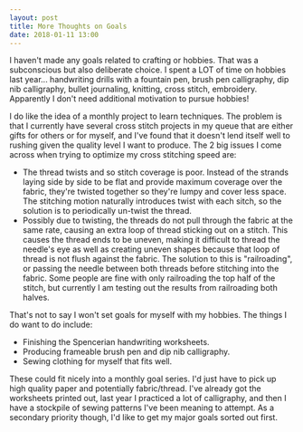 ```yaml
---
layout: post
title: More Thoughts on Goals
date: 2018-01-11 13:00
---
```


I haven't made any goals related to crafting or hobbies.  That was a subconscious but also deliberate choice.  I spent a LOT of time on hobbies last year... handwriting drills with a fountain pen, brush pen calligraphy, dip nib calligraphy, bullet journaling, knitting, cross stitch, embroidery.  Apparently I don't need additional motivation to pursue hobbies!

I do like the idea of a monthly project to learn techniques.  The problem is that I currently have several cross stitch projects in my queue that are either gifts for others or for myself, and I've found that it doesn't lend itself well to rushing given the quality level I want to produce.  The 2 big issues I come across when trying to optimize my cross stitching speed are:

* The thread twists and so stitch coverage is poor.  Instead of the strands laying side by side to be flat and provide maximum coverage over the fabric, they're twisted together so they're lumpy and cover less space.  The stitching motion naturally introduces twist with each sitch, so the solution is to periodically un-twist the thread.
* Possibly due to twisting, the threads do not pull through the fabric at the same rate, causing an extra loop of thread sticking out on a stitch.  This causes the thread ends to be uneven, making it difficult to thread the needle's eye as well as creating uneven shapes because that loop of thread is not flush against the fabric.  The solution to this is "railroading", or passing the needle between both threads before stitching into the fabric.  Some people are fine with only railroading the top half of the stitch, but currently I am testing out the results from railroading both halves.

That's not to say I won't set goals for myself with my hobbies.  The things I do want to do include:

* Finishing the Spencerian handwriting worksheets.
* Producing frameable brush pen and dip nib calligraphy.
* Sewing clothing for myself that fits well.

These could fit nicely into a monthly goal series.  I'd just have to pick up high quality paper and potentially fabric/thread.  I've already got the worksheets printed out, last year I practiced a lot of calligraphy, and then I have a stockpile of sewing patterns I've been meaning to attempt.  As a secondary priority though, I'd like to get my major goals sorted out first.

